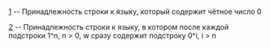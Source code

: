 [1](1.py) -- Принадлежность строки к языку, который содержит чётное число 0

[2](2.py) -- Принадлежность строки к языку, в котором после каждой подстроки 1^n, n > 0, w сразу содержит подстроку 0^i, i > n

